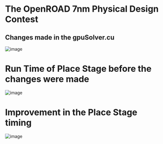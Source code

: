 # The OpenROAD 7nm Physical Design Contest

## Changes made in the gpuSolver.cu
![image](https://user-images.githubusercontent.com/58599984/228294648-7c1df1da-ca05-454f-8cf7-8aec489ac4b5.png)
# Run Time of Place Stage before the changes were made
![image](https://user-images.githubusercontent.com/58599984/228294893-6f5bfca1-6386-42da-9984-0972c6a86e2b.png)

# Improvement in the Place Stage timing
![image](https://user-images.githubusercontent.com/58599984/228293783-27900f04-34bc-46c4-a772-ada5ab9b3f2e.png)

